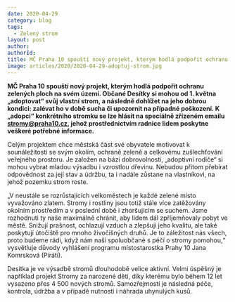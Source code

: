 ```yaml
---
date: 2020-04-29
category: blog
tags: 
  - Zelený strom
layout: post
author: 
authorId: 
title: MČ Praha 10 spouští nový projekt, kterým hodlá podpořit ochranu zelených ploch na svém území.
image: articles/2020/2020-04-29-adoptuj-strom.jpg
---
```

**MČ Praha 10 spouští nový projekt, kterým hodlá podpořit ochranu zelených ploch na svém území.
Občané Desítky si mohou od 1. května „adoptovat“ svůj vlastní strom, a následně dohlížet na jeho dobrou kondici: zalévat ho v době sucha či upozornit na případné poškození. K „adopci“ konkrétního stromku se lze hlásit na speciálně zřízeném emailu stromy@praha10.cz, jehož prostřednictvím radnice lidem poskytne veškeré potřebné informace.**

Celým projektem chce městská část své obyvatele motivovat k sounáležitosti se svým okolím, ochraně zeleně a celkovému zušlechťování veřejného prostoru. Je založen na bázi dobrovolnosti, „adoptivní rodiče“ si mohou vybrat mladou výsadbu i vzrostlou dřevinu. Nebudou přitom přebírat odpovědnost za její stav a údržbu, ta i nadále zůstane na vlastníkovi, na jehož pozemku strom roste.

„V neustále se rozrůstajících velkoměstech je každé zelené místo vyvažováno zlatem. Stromy i rostliny jsou totiž stále více zatěžovány okolním prostředím a v poslední době i zhoršujícím se suchem. Jsme rozhodnuti ty naše maximálně chránit, aby lidem dál zpříjemňovaly pobyt ve městě. Snižují prašnost, ochlazují vzduch a zlepšují jeho kvalitu, ale také poskytují útočiště pro mnoho živočišných druhů. Je to záležitost nás všech, proto budeme rádi, když nám naši spoluobčané s péčí o stromy pomohou,“ vysvětluje důvody vyhlášení programu místostarostka Prahy 10 Jana Komrsková (Piráti).

Desítka je ve výsadbě stromů dlouhodobě velice aktivní. Velmi úspěšný je například projekt Stromy za narozené děti, díky kterému bylo během 12 let vysazeno přes 4 500 nových stromů. Samozřejmostí je následná péče, kontrola, údržba a v případě nutnosti i náhrada uhynulých kusů.

